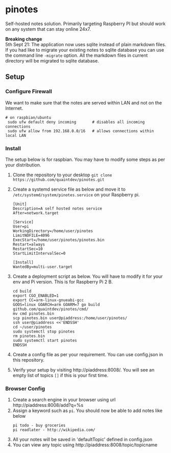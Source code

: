 # pinotes

Self-hosted notes solution. Primarily targeting Raspberry PI but should work on
any system that can stay online 24x7. 

**Breaking change**  
5th Sept 21:
The application now uses sqlite instead of plain markdown files. If you had like to migrate 
your existing notes to sqlite database you can use the command line `-migrate` option. All the 
markdown files in current directory will be migrated to sqlite database.

## Setup

### Configure Firewall
We want to make sure that the notes are served within LAN and not on 
the Internet.

```
# on raspbian/ubuntu
 sudo ufw default deny incoming       # disables all incoming connections
 sudo ufw allow from 192.168.0.0/16   # allows connections within local LAN
```

### Install
The setup below is for raspbian. You may have to modify some steps as per your 
distribution.
1. Clone the repository to your desktop 
   `git clone https://github.com/quaintdev/pinotes.git`  

2. Create a systemd service file as below and move it to 
   `/etc/systemd/system/pinotes.service` on your Raspberry pi. 

    ```shell
    [Unit]
    Description=A self hosted notes service
    After=network.target
    
    [Service]
    User=pi
    WorkingDirectory=/home/user/pinotes
    LimitNOFILE=4096
    ExecStart=/home/user/pinotes/pinotes.bin
    Restart=always
    RestartSec=10
    StartLimitIntervalSec=0
    
    [Install]
    WantedBy=multi-user.target
    ```
   
2. Create a deployment script as below. You will have to modify it 
   for your env and Pi version. This is for Raspberry Pi 2 B.
   
    ```shell
    cd build
    export CGO_ENABLED=1
    export CC=arm-linux-gnueabi-gcc
    GOOS=linux GOARCH=arm GOARM=7 go build github.com/quaintdev/pinotes/cmd/
    mv cmd pinotes.bin
    scp pinotes.bin user@piaddress:/home/user/pinotes/
    ssh user@piaddress <<'ENDSSH'
    cd ~/user/pinotes
    sudo systemctl stop pinotes
    rm pinotes.bin
    sudo systemctl start pinotes
    ENDSSH
    ```
4. Create a config file as per your requirement. You can use config.json
   in this repository.
5. Verify your setup by visiting http://piaddress:8008/. You will see an
   empty list of topics `[]` if this is your first time.

### Browser Config
1. Create a search engine in your browser using url http://piaddress:8008/add?q=%s
2. Assign a keyword such as `pi`. You should now be able to add notes like below
   ```shell
   pi todo - buy groceries
   pi readlater - http://wikipedia.com/
   ```
3. All your notes will be saved in 'defaultTopic' defined in config.json
4. You can view any topic using http://piaddress:8008/topic/topicname
